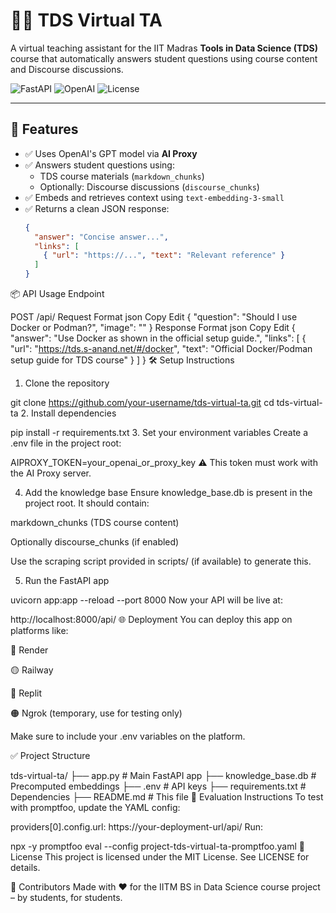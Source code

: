 # 🧑‍🏫 TDS Virtual TA

A virtual teaching assistant for the IIT Madras **Tools in Data Science (TDS)** course that automatically answers student questions using course content and Discourse discussions.

![FastAPI](https://img.shields.io/badge/FastAPI-virtual--ta-green?logo=fastapi)
![OpenAI](https://img.shields.io/badge/OpenAI-GPT--4o--mini-blue?logo=openai)
![License](https://img.shields.io/github/license/your-repo/tds-virtual-ta)

---

## 🚀 Features

- ✅ Uses OpenAI's GPT model via **AI Proxy**
- ✅ Answers student questions using:
  - TDS course materials (`markdown_chunks`)
  - Optionally: Discourse discussions (`discourse_chunks`)
- ✅ Embeds and retrieves context using `text-embedding-3-small`
- ✅ Returns a clean JSON response:
  ```json
  {
    "answer": "Concise answer...",
    "links": [
      { "url": "https://...", "text": "Relevant reference" }
    ]
  }


📦 API Usage
Endpoint

POST /api/
Request Format
json
Copy
Edit
{
  "question": "Should I use Docker or Podman?",
  "image": "<optional base64 image>"
}
Response Format
json
Copy
Edit
{
  "answer": "Use Docker as shown in the official setup guide.",
  "links": [
    {
      "url": "https://tds.s-anand.net/#/docker",
      "text": "Official Docker/Podman setup guide for TDS course"
    }
  ]
}
🛠 Setup Instructions
1. Clone the repository

git clone https://github.com/your-username/tds-virtual-ta.git
cd tds-virtual-ta
2. Install dependencies

pip install -r requirements.txt
3. Set your environment variables
Create a .env file in the project root:


AIPROXY_TOKEN=your_openai_or_proxy_key
⚠️ This token must work with the AI Proxy server.

4. Add the knowledge base
Ensure knowledge_base.db is present in the project root. It should contain:

markdown_chunks (TDS course content)

Optionally discourse_chunks (if enabled)

Use the scraping script provided in scripts/ (if available) to generate this.

5. Run the FastAPI app

uvicorn app:app --reload --port 8000
Now your API will be live at:


http://localhost:8000/api/
🌐 Deployment
You can deploy this app on platforms like:

🔷 Render

🟡 Railway

🔵 Replit

🟠 Ngrok (temporary, use for testing only)

Make sure to include your .env variables on the platform.

✅ Project Structure

tds-virtual-ta/
├── app.py               # Main FastAPI app
├── knowledge_base.db    # Precomputed embeddings
├── .env                 # API keys
├── requirements.txt     # Dependencies
├── README.md            # This file
🧪 Evaluation Instructions
To test with promptfoo, update the YAML config:


providers[0].config.url: https://your-deployment-url/api/
Run:

npx -y promptfoo eval --config project-tds-virtual-ta-promptfoo.yaml
📜 License
This project is licensed under the MIT License. See LICENSE for details.

🙌 Contributors
Made with ❤️ for the IITM BS in Data Science course project – by students, for students.

